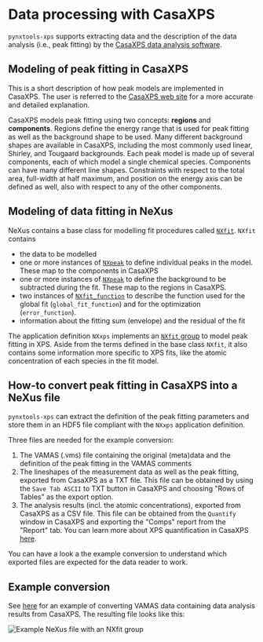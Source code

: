 # Data processing with CasaXPS

```pynxtools-xps``` supports extracting data and the description of the data analysis (i.e., peak fitting)
by the [CasaXPS data analysis software](http://www.casaxps.com/).

## Modeling of peak fitting in CasaXPS

This is a short description of how peak models are implemented in CasaXPS. The user is referred to the [CasaXPS web site](http://www.casaxps.com/) for a more accurate and detailed explanation.

CasaXPS models peak fitting using two concepts: **regions** and **components**. Regions define the energy range
that is used for peak fitting as well as the background shape to be used. Many different background shapes are
available in CasaXPS, including the most commonly used linear, Shirley, and Tougaard backgrounds. Each peak model is made up of several components, each of which model a single chemical species. Components can have many different line shapes. Constraints with respect to the total area, full-width at half maximum, and position on the energy axis can be defined as well, also with respect to any of the other components.

## Modeling of data fitting in NeXus

NeXus contains a base class for modelling fit procedures called [`NXfit`](https://fairmat-nfdi.github.io/nexus_definitions/classes/contributed_definitions/NXfit.html). ``NXfit`` contains

- the data to be modelled
- one or more instances of [`NXpeak`](https://fairmat-nfdi.github.io/nexus_definitions/classes/contributed_definitions/NXpeak.html) to define individual peaks in the model. These map to the components in CasaXPS
- one or more instances of [`NXpeak`](https://fairmat-nfdi.github.io/nexus_definitions/classes/contributed_definitions/NXpeak.html) to define the background to be subtracted during the fit. These map to the regions in CasaXPS.
- two instances of [`NXfit_function`](https://fairmat-nfdi.github.io/nexus_definitions/classes/contributed_definitions/NXfit_function.html) to describe the function used for the global fit (`global_fit_function`) and for the optimization (`error_function`).
- information about the fitting sum (envelope) and the residual of the fit

The application definition `NXxps` implements an [`NXfit` group](https://fairmat-nfdi.github.io/nexus_definitions/classes/contributed_definitions/NXxps.html#nxxps-entry-fit-group) to model peak fitting in XPS. Aside from the terms defined in the base class `NXfit`, it also contains some information more specific to XPS fits, like the atomic concentration of each species in the fit model.

## How-to convert peak fitting in CasaXPS into a NeXus file

```pynxtools-xps``` can extract the definition of the peak fitting parameters and store them in an HDF5 file compliant with the `NXxps` application definition.

Three files are needed for the example conversion:

1) The VAMAS (.vms) file containing the original (meta)data and the definition of the peak fitting in the VAMAS
comments
2) The lineshapes of the measurement data as well as the peak fitting, exported from CasaXPS as a TXT file.
This file can be obtained by using the `Save Tab ASCII` to TXT button in CasaXPS and choosing "Rows of Tables" as the export option.
3) The analysis results (incl. the atomic concentrations), exported from CasaXPS as a CSV file. This file can be obtained from the `Quantify` window in CasaXPS and exporting the "Comps" report from the "Report" tab. You can learn more about XPS quantification in CasaXPS [here](http://www.casaxps.com/casaxps-training/quantification/quant.htm).

You can have a look a the example conversion to understand which exported files are expected for the data reader to work.

## Example conversion
See [here](../reference/vms.md#data-analysis-and-peak-fitting) for an example of converting VAMAS data containing
data analysis results from CasaXPS. The resulting file looks like this:

![Example NeXus file with an NXfit group](../assets/casa_data_analysis_converted.png)
